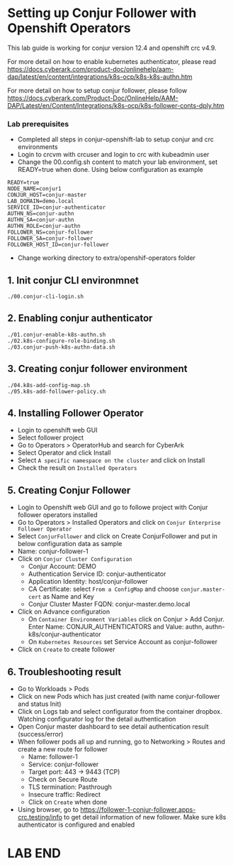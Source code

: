 # Setting up Conjur Follower with Openshift Operators
This lab guide is working for conjur version 12.4 and openshift crc v4.9.

For more detail on how to enable kubernetes authenticator, please read <https://docs.cyberark.com/product-doc/onlinehelp/aam-dap/latest/en/content/integrations/k8s-ocp/k8s-k8s-authn.htm>

For more detail on how to setup conjur follower, please follow <https://docs.cyberark.com/Product-Doc/OnlineHelp/AAM-DAP/Latest/en/Content/Integrations/k8s-ocp/k8s-follower-conts-dply.htm>

### Lab prerequisites
- Completed all steps in conjur-openshift-lab to setup conjur and crc environments
- Login to crcvm with crcuser and login to crc with kubeadmin user
- Change the 00.config.sh content to match your lab environment, set READY=true when done. Using below configuration as example
```
READY=true
NODE_NAME=conjur1
CONJUR_HOST=conjur-master
LAB_DOMAIN=demo.local
SERVICE_ID=conjur-authenticator
AUTHN_NS=conjur-authn
AUTHN_SA=conjur-authn
AUTHN_ROLE=conjur-authn
FOLLOWER_NS=conjur-follower
FOLLOWER_SA=conjur-follower
FOLLOWER_HOST_ID=conjur-follower
```
- Change working directory to extra/openshif-operators folder

## 1. Init conjur CLI environmnet
```
./00.conjur-cli-login.sh
```
## 2. Enabling conjur authenticator
```
./01.conjur-enable-k8s-authn.sh
./02.k8s-configure-role-binding.sh
./03.conjur-push-k8s-authn-data.sh
```
## 3. Creating conjur follower environment
```
./04.k8s-add-config-map.sh
./05.k8s-add-follower-policy.sh
```
## 4. Installing Follower Operator
- Login to openshift web GUI
- Select follower project
- Go to Operators > OperatorHub and search for CyberArk
- Select Operator and click Install
- Select ```A specific namespace on the cluster``` and click on Install
- Check the result on ```Installed Operators```
## 5. Creating Conjur Follower
- Login to Openshift web GUI and go to followe project with Conjur follower operators installed
- Go to Operators > Installed Operators and click on ```Conjur Enterprise Follower Operator```
- Select ```ConjurFollower``` and click on Create ConjurFollower and put in below configuration data as sample
- Name: conjur-follower-1
- Click on ```Conjur Cluster Configuration```
  - Conjur Account: DEMO
  - Authentication Service ID: conjur-authenticator
  - Application Identity: host/conjur-follower
  - CA Certificate: select ```From a ConfigMap``` and choose ```conjur.master-cert``` as Name and Key
  - Conjur Cluster Master FQDN: conjur-master.demo.local
- Click on Advance configuration
  - On ```Container Environment Variables``` click on Conjur > Add Conjur. Enter Name: CONJUR_AUTHENTICATORS and Value: authn, authn-k8s/conjur-authenticator
  - On ```Kubernetes Resources``` set Service Account as conjur-follower
- Click on ```Create``` to create follower
## 6. Troubleshooting result
- Go to Workloads > Pods
- Click on new Pods which has just created (with name conjur-follower and status Init)
- Click on Logs tab and select configurator from the container dropbox. Watching configurator log for the detail authentication
- Open Conjur master dashboard to see detail authentication result (success/error)
- When follower pods all up and running, go to Networking > Routes and create a new route for follower
  - Name: follower-1
  - Service: conjur-follower
  - Target port: 443 -> 9443 (TCP)
  - Check on Secure Route
  - TLS termination: Pasthrough
  - Insecure traffic: Redirect
  - Click on ```Create``` when done
- Using browser, go to https://follower-1-conjur-follower.apps-crc.testing/info to get detail information of new follower. Make sure k8s authenticator is configured and enabled

# LAB END
